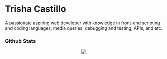 <h1 align="left">Trisha Castillo</h1>
<p align="left">A passionate aspiring web developer with knowledge in front-end scripting and coding languages, media queries, debugging and testing, APIs, and etc.</p>


<h3 align="left">Github Stats</h3> 
  
<div align="center">
<img src="https://github-readme-streak-stats.herokuapp.com/?user=trishacastillo"/>
</div>
